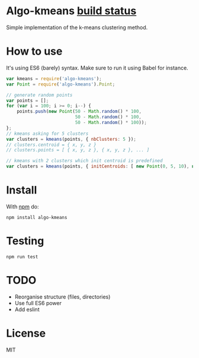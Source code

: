 # Algo-kmeans [build status](https://travis-ci.org/chtefi/algo-kmeans.svg?branch=master)

Simple implementation of the k-means clustering method.

# How to use

It's using ES6 (barely) syntax. Make sure to run it using Babel for instance.

```javascript
var kmeans = require('algo-kmeans');
var Point = require('algo-kmeans').Point;

// generate random points
var points = [];
for (var i = 100; i >= 0; i--) {
	points.push(new Point(50 - Math.random() * 100,
                          50 - Math.random() * 100,
                          50 - Math.random() * 100));
};
// kmeans asking for 5 clusters
var clusters = kmeans(points, { nbClusters: 5 });
// clusters.centroid = { x, y, z }
// clusters.points = [ { x, y, z }, { x, y, z }, ... ]

// kmeans with 2 clusters which init centroid is predefined
var clusters = kmeans(points, { initCentroids: [ new Point(0, 5, 10), new Point(10, -12, 0)] });
```

# Install

With [npm](https://npmjs.org) do:

```
npm install algo-kmeans
```

# Testing

```
npm run test
```

# TODO

- Reorganise structure (files, directories)
- Use full ES6 power
- Add eslint

# License

MIT
